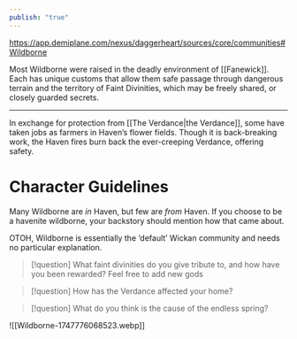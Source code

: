 ```yaml
---
publish: "true"
---
```

https://app.demiplane.com/nexus/daggerheart/sources/core/communities#Wildborne

Most Wildborne were raised in the deadly environment of [[Fanewick]]. Each has unique customs that allow them safe passage through dangerous terrain and the territory of Faint Divinities, which may be freely shared, or closely guarded secrets.

---
 
 In exchange for protection from [[The Verdance|the Verdance]], some have taken jobs as farmers in Haven’s flower fields. Though it is back-breaking work, the Haven fires burn back the ever-creeping Verdance, offering safety.

# Character Guidelines 
Many Wildborne are *in* Haven, but few are *from* Haven. If you choose to be a havenite wildborne, your backstory should mention how that came about.

OTOH, Wildborne is essentially the ‘default’ Wickan community and needs no particular explanation.

> [!question] What faint divinities do you give tribute to, and how have you been rewarded?
> Feel free to add new gods

> [!question] How has the Verdance affected your home?

> [!question] What do you think is the cause of the endless spring?

![[Wildborne-1747776068523.webp]]